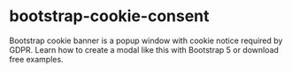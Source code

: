 # bootstrap-cookie-consent
Bootstrap cookie banner is a popup window with cookie notice required by GDPR. Learn how to create a modal like this with Bootstrap 5 or download free examples.
